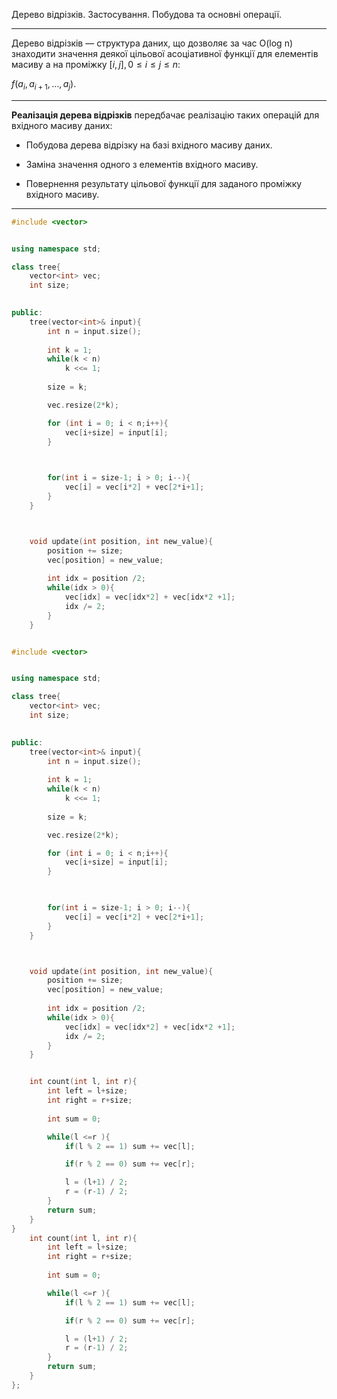 Дерево відрізків. Застосування. Побудова та основні операції.

---
Дерево відрізків — структура даних, що дозволяє за час O(log n) знаходити значення деякої цільової асоціативної функції для елементів масиву a на проміжку $[i, j], 0 ≤ i ≤ j ≤ n$:

$f(a_i, a_{i+1}, …, a_j).$

---
__Реалізація дерева відрізків__ передбачає реалізацію таких операцій для вхідного
масиву даних:

- Побудова дерева відрізку на базі вхідного масиву даних.

- Заміна значення одного з елементів вхідного масиву.

- Повернення результату цільової функції для заданого проміжку вхідного масиву.

---
```c++
#include <vector>


using namespace std;

class tree{
    vector<int> vec;
    int size;

    
public:
    tree(vector<int>& input){
        int n = input.size();
        
        int k = 1;
        while(k < n)
            k <<= 1;
        
        size = k;

        vec.resize(2*k);

        for (int i = 0; i < n;i++){
            vec[i+size] = input[i];
        }


        
        for(int i = size-1; i > 0; i--){
            vec[i] = vec[i*2] + vec[2*i+1];
        }
    }



    void update(int position, int new_value){
        position += size;
        vec[position] = new_value;
        
        int idx = position /2;
        while(idx > 0){
            vec[idx] = vec[idx*2] + vec[idx*2 +1];
            idx /= 2;
        }
    }


#include <vector>


using namespace std;

class tree{
    vector<int> vec;
    int size;

    
public:
    tree(vector<int>& input){
        int n = input.size();
        
        int k = 1;
        while(k < n)
            k <<= 1;
        
        size = k;

        vec.resize(2*k);

        for (int i = 0; i < n;i++){
            vec[i+size] = input[i];
        }


        
        for(int i = size-1; i > 0; i--){
            vec[i] = vec[i*2] + vec[2*i+1];
        }
    }



    void update(int position, int new_value){
        position += size;
        vec[position] = new_value;
        
        int idx = position /2;
        while(idx > 0){
            vec[idx] = vec[idx*2] + vec[idx*2 +1];
            idx /= 2;
        }
    }


    int count(int l, int r){
        int left = l+size;
        int right = r+size;
        
        int sum = 0;

        while(l <=r ){
            if(l % 2 == 1) sum += vec[l];

            if(r % 2 == 0) sum += vec[r];

            l = (l+1) / 2;
            r = (r-1) / 2;
        }
        return sum;
    }
}
    int count(int l, int r){
        int left = l+size;
        int right = r+size;
        
        int sum = 0;

        while(l <=r ){
            if(l % 2 == 1) sum += vec[l];

            if(r % 2 == 0) sum += vec[r];

            l = (l+1) / 2;
            r = (r-1) / 2;
        }
        return sum;
    }
};

```